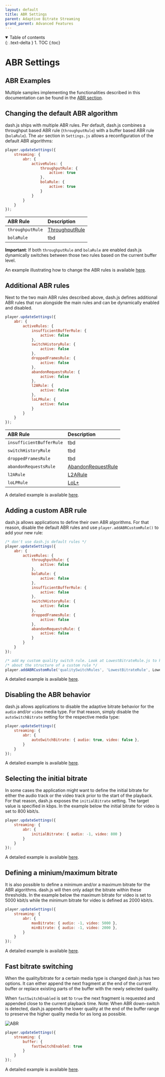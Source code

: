 ```yaml
---
layout: default
title: ABR Settings
parent: Adaptive Bitrate Streaming
grand_parent: Advanced Features
---
```


<details open markdown="block">
  <summary>
    Table of contents
  </summary>
  {: .text-delta }
1. TOC
{:toc}
</details>

# ABR Settings

## ABR Examples

Multiple samples implementing the functionalities described in this documentation can be found in
the [ABR section](https://reference.dashif.org/dash.js/nightly/samples/index.html).

## Changing the default ABR algorithm

dash.js ships with multiple ABR rules. Per default, dash.js combines a throughput based ABR rule (`throughputRule`) with
a buffer based
ABR rule (`bolaRule`). The `abr` section in `Settings.js` allows a reconfiguration of the default ABR algorithms:

```js
player.updateSettings({
    streaming: {
        abr: {
            activeRules: {
                throughputRule: {
                    active: true
                },
                bolaRule: {
                    active: true
                }
            }
        }
    }
});
```

| ABR Rule         | Description                            |
|:-----------------|:---------------------------------------|
| `throughputRule` | [ThroughputRule](throughput-rule.html) |
| `bolaRule`       | tbd                                    |

**Important**: If both `throughputRule` and `bolaRule` are enabled dash.js dynamically switches between those two
rules based on the current buffer level.

An example illustrating how to change the ABR rules is
available [here](https://reference.dashif.org/dash.js/nightly/samples/abr/abr.html).

## Additional ABR rules

Next to the two main ABR rules described above, dash.js defines additional ABR rules that run alongside the main rules
and
can be dynamically enabled and disabled.

```js
player.updateSettings({
    abr: {
        activeRules: {
            insufficientBufferRule: {
                active: false
            },
            switchHistoryRule: {
                active: false
            },
            droppedFramesRule: {
                active: false
            },
            abandonRequestsRule: {
                active: false
            },
            l2ARule: {
                active: false
            },
            loLPRule: {
                active: false
            }
        }
    }
});
```

| ABR Rule                 | Description                                     |
|:-------------------------|:------------------------------------------------|
| `insufficientBufferRule` | tbd                                             |
| `switchHistoryRule`      | tbd                                             |
| `droppedFramesRule`      | tbd                                             |
| `abandonRequestsRule`    | [AbandonRequestRule](abandon-request-rule.html) |
| `l2ARule`                | [L2ARule](l2a.html)                             |
| `loLPRule`               | [LoL+](lol_plus.html)                           |

A detailed example is available [here](https://reference.dashif.org/dash.js/nightly/samples/abr/abr.html).

## Adding a custom ABR rule

dash.js allows applications to define their own ABR algorithms. For that reason, disable the default ABR rules and
use `player.addABRCustomRule()` to add your new rule:

```js
/* don't use dash.js default rules */
player.updateSettings({
    abr: {
        activeRules: {
            throughputRule: {
                active: false
            },
            bolaRule: {
                active: false
            },
            insufficientBufferRule: {
                active: false
            },
            switchHistoryRule: {
                active: false
            },
            droppedFramesRule: {
                active: false
            },
            abandonRequestsRule: {
                active: false
            }
        }
    }
});

/* add my custom quality switch rule. Look at LowestBitrateRule.js to know more */
/* about the structure of a custom rule */
player.addABRCustomRule('qualitySwitchRules', 'LowestBitrateRule', LowestBitrateRule);
```

A detailed example is available [here](https://reference.dashif.org/dash.js/nightly/samples/abr/custom-abr-rules.html).

## Disabling the ABR behavior

dash.js allows applications to disable the adaptive bitrate behavior for the `audio` and/or `video` media type. For that
reason, simply disable the `autoSwitchBitrate` setting for the respective media type:

```js
player.updateSettings({
    streaming: {
        abr: {
            autoSwitchBitrate: { audio: true, video: false },
        }
    }
});
```

A detailed example is available [here](https://reference.dashif.org/dash.js/nightly/samples/abr/disable-abr.html).

## Selecting the initial bitrate

In some cases the application might want to define the initial bitrate for either the audio track or the video track
prior to
the start of the playback.
For that reason, dash.js exposes the `initialBitrate` setting. The target value is specified in kbps. In the example
below
the initial bitrate for video is set to 800 kbit/s.

```js
player.updateSettings({
    streaming: {
        abr: {
            initialBitrate: { audio: -1, video: 800 }
        }
    }
});
```

A detailed example is available [here](https://reference.dashif.org/dash.js/nightly/samples/abr/initial-bitrate.html).

## Defining a minium/maximum bitrate

It is also possible to define a minimum and/or a maximum bitrate for the ABR algorithms. dash.js will then only adapt
the bitrate
within these thresholds.
In the example below the maximum bitrate for video is set to 5000 kbit/s while the minimum bitrate for video is defined
as 2000 kbit/s.

```js
player.updateSettings({
    streaming: {
        abr: {
            maxBitrate: { audio: -1, video: 5000 },
            minBitrate: { audio: -1, video: 2000 },
        }
    }
});
```

A detailed example is available [here](http://reference.dashif.org/dash.js/nightly/samples/abr/max-min-bitrate.html).

## Fast bitrate switching

When the quality/bitrate for a certain media type is changed dash.js has two options. It can either append the next
fragment at the end of the current buffer or replace existing parts of the buffer with the newly selected quality.

When `fastSwitchEnabled` is set to `true` the next fragment is requested and appended close to the current playback
time. Note: When ABR down-switch is detected, dash.js appends the lower quality at the end of the buffer range to
preserve the
higher quality media for as long as possible.

![ABR]({{site.baseurl}}/assets/images/fastswitch.png)

```js
player.updateSettings({
    streaming: {
        buffer: {
            fastSwitchEnabled: true
        }
    }
});
```

A detailed example is available [here](https://reference.dashif.org/dash.js/nightly/samples/abr/fastswitch.html).
